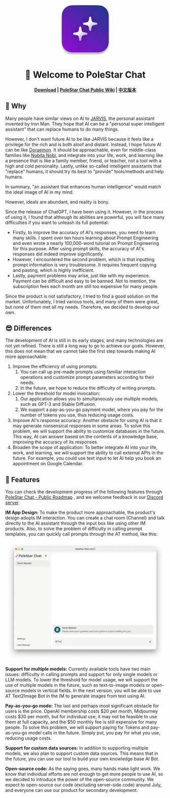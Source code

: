 <div align="center">
    <img src="/img/PoleStar.png" width="160px" />
    <h1>👋 Welcome to PoleStar Chat</h1>
    <h4>
        <a href="https://github.com/thinkingjimmy/PoleStarChat/releases/">Download</a>
        <span> | </span>
        <a href="https://statuesque-goal-eef.notion.site/PoleStar-Chat-Public-Wiki-c9084b5b26d7416bb3972977e0599fd8?pvs=4">PoleStar Chat Public Wiki</a>
        <span> | </span>
        <a href="https://github.com/thinkingjimmy/PoleStarChat/blob/main/README-CN.md">中文版本</a>
    </h4>
</div>

## 🤔 Why

Many people have similar views on AI to [JARVIS](https://en.wikipedia.org/wiki/J.A.R.V.I.S.), the personal assistant invented by Iron Man. They hope that AI can be a "personal super intelligent assistant" that can replace humans to do many things. 

However, I don't want future AI to be like JARVIS because it feels like a privilege for the rich and is both aloof and distant. Instead, I hope future AI can be like [Doraemon](https://en.wikipedia.org/wiki/Doraemon). It should be approachable, even for middle-class families like [Nobita Nobi](https://en.wikipedia.org/wiki/Nobita_Nobi), and integrate into your life, work, and learning like a presence that is like a family member, friend, or teacher, not a tool with a high and cold personality. Lastly, unlike so-called intelligent assistants that "replace" humans, it should try its best to "provide" tools/methods and help humans. 

In summary, "an assistant that enhances human intelligence" would match the ideal image of AI in my mind.

However, ideals are abundant, and reality is bony. 

Since the release of ChatGPT, I have been using it. However, in the process of using it, I found that although its abilities are powerful, you will face many difficulties if you want to unleash its full potential:

- Firstly, to improve the accuracy of AI's responses, you need to learn many skills. I spent over ten hours learning about Prompt Engineering and even wrote a nearly 100,000-word tutorial on Prompt Engineering for this purpose. After using prompt skills, the accuracy of AI's responses did indeed improve significantly.
- However, I encountered the second problem, which is that inputting prompt information is very troublesome. It requires frequent copying and pasting, which is highly inefficient.
- Lastly, payment problems may arise, just like with my experience. Payment can be difficult and easy to be banned. Not to mention, the subscription fees each month are still too expensive for many people.

Since the product is not satisfactory, I tried to find a good solution on the market. Unfortunately, I tried various tools, and many of them were great, but none of them met all my needs. Therefore, we decided to develop our own.

## 😎 Differences

The development of AI is still in its early stages, and many technologies are not yet refined. There is still a long way to go to achieve our goals. However, this does not mean that we cannot take the first step towards making AI more approachable:

1. Improve the efficiency of using prompts:
    1. You can call up pre-made prompts using familiar interaction operations and customize prompt parameters according to their needs.
    2. In the future, we hope to reduce the difficulty of writing prompts.
2. Lower the threshold for model invocation:
    1. Our application allows you to simultaneously use multiple models, such as GPT-3 and Stable Diffusion.
    2. We support a pay-as-you-go payment model, where you pay for the number of tokens you use, thus reducing usage costs.
3. Improve AI's response accuracy:
Another obstacle for using AI is that it may generate nonsensical responses in some areas. To solve this problem, we will support the ability to customize databases in the future. This way, AI can answer based on the contents of a knowledge base, improving the accuracy of its responses.
4. Broaden the scope of application:
To better integrate AI into your life, work, and learning, we will support the ability to call external APIs in the future. For example, you could use text input to let AI help you book an appointment on Google Calendar.

## 🚀 Features

You can check the development progress of the following features through [PoleStar Chat - Public Roadmap](https://statuesque-goal-eef.notion.site/PoleStar-Chat-Public-Roadmap-d4d9a483564f409ba16ff22792c806f9?pvs=4) , and we welcome feedback in our [Discord server](https://discord.gg/esyCEGhmq9).

**IM App Design:**
To make the product more approachable, the product's design adopts IM interaction. You can create a chat room (Channel) and talk directly to the AI assistant through the input box like using other IM products. Also, to solve the problem of difficulty in calling prompt templates, you can quickly call prompts through the AT method, like this:

<div align="center">
<img src="/img/IMDESIGN.png" width="720px" />
</div>

**Support for multiple models:**
Currently available tools have two main issues: difficulty in calling prompts and support for only single models or LLM models. To lower the threshold for model usage, we will support the use of multiple models in the future, such as text-to-image models or open-source models in vertical fields. In the next version, you will be able to use AT Text2Image Bot in the IM to generate images from text using AI.

**Pay-as-you-go mode:**
The last and perhaps most significant obstacle for users is the price. OpenAI membership costs $20 per month, Midjourney costs $30 per month, but for individual use, it may not be feasible to use them at full capacity, and the $50 monthly fee is still expensive for many people. To solve this problem, we will support paying for Tokens and pay-as-you-go model calls in the future. Simply put, you pay for what you use, reducing usage costs.

**Support for custom data sources:**
In addition to supporting multiple models, we also plan to support custom data sources. This means that in the future, you can use our tool to build your own knowledge base AI Bot.

**Open-source code:**
As the saying goes, many hands make light work. We know that individual efforts are not enough to get more people to use AI, so we decided to introduce the power of the open-source community. We expect to open-source our code (excluding server-side code) around July, and everyone can use our product for secondary development.
